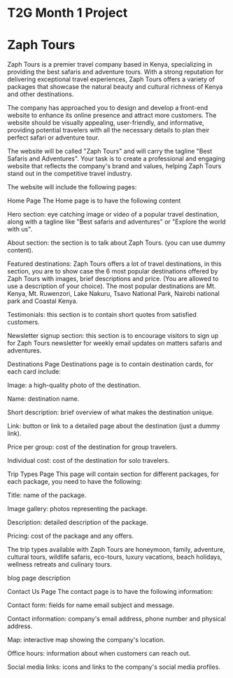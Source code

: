 # T2G Month 1 Project

# Zaph Tours
Zaph Tours is a premier travel company based in Kenya, specializing in providing the best safaris and adventure tours. With a strong reputation for delivering exceptional travel experiences, Zaph Tours offers a variety of packages that showcase the natural beauty and cultural richness of Kenya and other destinations.

The company has approached you to design and develop a front-end website to enhance its online presence and attract more customers. The website should be visually appealing, user-friendly, and informative, providing potential travelers with all the necessary details to plan their perfect safari or adventure tour.

The website will be called "Zaph Tours" and will carry the tagline "Best Safaris and Adventures". Your task is to create a professional and engaging website that reflects the company's brand and values, helping Zaph Tours stand out in the competitive travel industry.


The website will include the following pages:

Home Page
The Home page is to have the following content

Hero section: eye catching image or video of a popular travel destination, along with a tagline like "Best safaris and adventures" or "Explore the world with us".

About section: the section is to talk about Zaph Tours. (you can use dummy content).

Featured destinations: Zaph Tours offers a lot of travel destinations, in this section, you are to show case the 6 most popular destinations offered by Zaph Tours with images, brief descriptions and price. (You are allowed to use a description of your choice). The most popular destinations are Mt. Kenya, Mt. Ruwenzori, Lake Nakuru, Tsavo National Park, Nairobi national park and Coastal Kenya.

Testimonials: this section is to contain short quotes from satisfied customers.

Newsletter signup section: this section is to encourage visitors to sign up for Zaph Tours newsletter for weekly email updates on matters safaris and adventures.

Destinations Page
Destinations page is to contain destination cards, for each card include:

Image: a high-quality photo of the destination.

Name: destination name.

Short description: brief overview of what makes the destination unique.

Link: button or link to a detailed page about the destination (just a dummy link).

Price per group: cost of the destination for group travelers.

Individual cost: cost of the destination for solo travelers.

Trip Types Page
This page will contain section for different packages, for each package, you need to have the following:

Title: name of the package.

Image gallery: photos representing the package.

Description: detailed description of the package.

Pricing: cost of the package and any offers.

The trip types available with Zaph Tours are honeymoon, family, adventure, cultural tours, wildlife safaris, eco-tours, luxury vacations, beach holidays, wellness retreats and culinary tours.

blog page description

Contact Us Page
The contact page is to have the following information:

Contact form: fields for name email subject and message.

Contact information: company's email address, phone number and physical address.

Map: interactive map showing the company's location.

Office hours: information about when customers can reach out.

Social media links: icons and links to the company's social media profiles.

